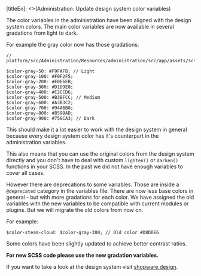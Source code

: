 [titleEn]: <>(Administration: Update design system color variables)

The color variables in the administration have been aligned with the design system colors.
The main color variables are now available in several gradations from light to dark.

For example the gray color now has those gradations:

```
// platform/src/Administration/Resources/administration/src/app/assets/scss/variables.scss

$color-gray-50: #F9FAFB; // Light
$color-gray-100: #F0F2F5;
$color-gray-200: #E0E6EB;
$color-gray-300: #D1D9E0;
$color-gray-400: #C2CCD6;
$color-gray-500: #B3BFCC; // Medium
$color-gray-600: #A3B3C2;
$color-gray-700: #94A6B8;
$color-gray-800: #8599AD;
$color-gray-900: #758CA3; // Dark
```

This should make it a lot easier to work with the design system in general because every design system color has it's counterpart in the administration variables. 

This also means that you can use the original colors from the design system directly and you don't have to deal with custom `lighten()` or `darken()` functions in your SCSS. In the past we did not have enough variables to cover all cases.

However there are deprecations to some variables. Those are inside a `@deprecated` category in the variables file. There are now less base colors in general - but with more gradations for each color. We have assigned the old variables with the new variables to be compatible with current modules or plugins. But we will migrate the old colors from now on.

For example:
```
$color-steam-cloud: $color-gray-300; // Old color #D8DDE6
```
Some colors have been slightly updated to achieve better contrast ratios.

**For new SCSS code please use the new gradation variables.**

If you want to take a look at the design system visit [shopware.design](https://shopware.design).
